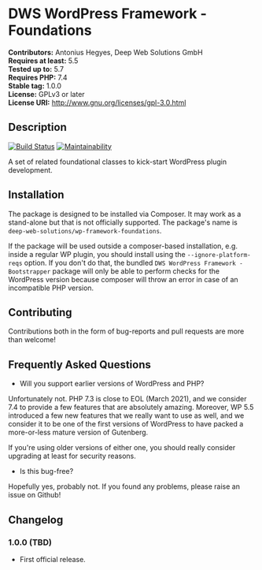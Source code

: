 # DWS WordPress Framework - Foundations

**Contributors:** Antonius Hegyes, Deep Web Solutions GmbH  
**Requires at least:** 5.5  
**Tested up to:** 5.7  
**Requires PHP:** 7.4  
**Stable tag:** 1.0.0  
**License:** GPLv3 or later  
**License URI:** http://www.gnu.org/licenses/gpl-3.0.html  


## Description 

[![Build Status](https://travis-ci.com/deep-web-solutions/wordpress-framework-foundations.svg?branch=master)](https://travis-ci.com/deep-web-solutions/wordpress-framework-utilities)
[![Maintainability](https://api.codeclimate.com/v1/badges/75fcacbb8919d442a664/maintainability)](https://codeclimate.com/github/deep-web-solutions/wordpress-framework-foundations/maintainability)

A set of related foundational classes to kick-start WordPress plugin development.


## Installation

The package is designed to be installed via Composer. It may work as a stand-alone but that is not officially supported.
The package's name is `deep-web-solutions/wp-framework-foundations`.

If the package will be used outside a composer-based installation, e.g. inside a regular WP plugin, you should install
using the `--ignore-platform-reqs` option. If you don't do that, the bundled `DWS WordPress Framework - Bootstrapper` package
will only be able to perform checks for the WordPress version because composer will throw an error in case of an incompatible PHP version.

## Contributing 

Contributions both in the form of bug-reports and pull requests are more than welcome!


## Frequently Asked Questions 

- Will you support earlier versions of WordPress and PHP?

Unfortunately not. PHP 7.3 is close to EOL (March 2021), and we consider 7.4 to provide a few features that are absolutely amazing.
Moreover, WP 5.5 introduced a few new features that we really want to use as well, and we consider it to be one of the first versions
of WordPress to have packed a more-or-less mature version of Gutenberg.

If you're using older versions of either one, you should really consider upgrading at least for security reasons.

- Is this bug-free?

Hopefully yes, probably not. If you found any problems, please raise an issue on Github!


## Changelog 

### 1.0.0 (TBD) 
* First official release.